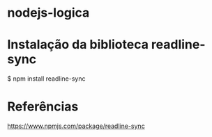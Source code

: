 # nodejs-logica
# Instalação da biblioteca readline-sync
$ npm install readline-sync

# Referências

https://www.npmjs.com/package/readline-sync
